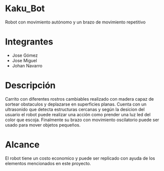 # Kaku_Bot
Robot con movimiento autónomo y un brazo de movimiento repetitivo
# Integrantes
* Jose Gómez
* Jose Miguel
* Johan Navarro
# Descripción
  Carrito con diferentes rostros cambiables realizado con madera capaz de sortear obstaculos y deplazarse en superficies planas. Cuenta con un ultrasonido que detecta estructuras cercanas y según la desicion del usuario el robot puede realizar una acción como prender una luz led del color que escoja. Finalmente su brazo con movimiento oscilatorio puede ser usado para mover objetos pequeños.
# Alcance
El robot tiene un costo economico y puede ser replicado con ayuda de los elementos mencionados en este proyecto.
